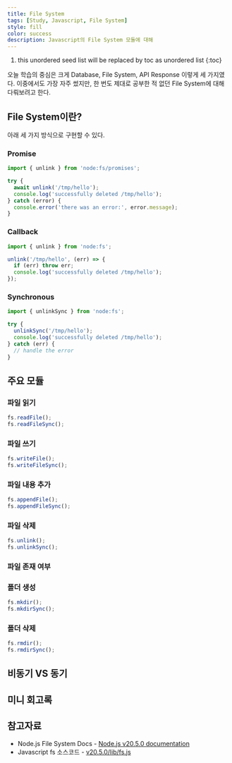 ```yaml
---
title: File System
tags: [Study, Javascript, File System]
style: fill
color: success
description: Javascript의 File System 모듈에 대해
---
```


1. this unordered seed list will be replaced by toc as unordered list
{:toc}

오늘 학습의 중심은 크게 Database, File System, API Response 이렇게 세 가지였다. 이중에서도 가장 자주 썼지만, 한 번도 제대로 공부한 적 없던 File System에 대해 다뤄보려고 한다.

## File System이란?

아래 세 가지 방식으로 구현할 수 있다.
### Promise
```javascript
import { unlink } from 'node:fs/promises';

try {
  await unlink('/tmp/hello');
  console.log('successfully deleted /tmp/hello');
} catch (error) {
  console.error('there was an error:', error.message);
}
```

### Callback
```javascript
import { unlink } from 'node:fs';

unlink('/tmp/hello', (err) => {
  if (err) throw err;
  console.log('successfully deleted /tmp/hello');
});
```

### Synchronous
```javascript
import { unlinkSync } from 'node:fs';

try {
  unlinkSync('/tmp/hello');
  console.log('successfully deleted /tmp/hello');
} catch (err) {
  // handle the error
}
```

## 주요 모듈

### 파일 읽기
```javascript
fs.readFile();
fs.readFileSync();
```

### 파일 쓰기
```javascript
fs.writeFile();
fs.writeFileSync();
```

### 파일 내용 추가
```javascript
fs.appendFile();
fs.appendFileSync();
```

### 파일 삭제
```javascript
fs.unlink();
fs.unlinkSync();
```

### 파일 존재 여부

### 폴더 생성
```javascript
fs.mkdir();
fs.mkdirSync();
```

### 폴더 삭제
```javascript
fs.rmdir();
fs.rmdirSync();
```

## 비동기 VS 동기

## 미니 회고록

## 참고자료
- Node.js File System Docs - [Node.js v20.5.0 documentation](https://nodejs.org/api/fs.html)
- Javascript fs 소스코드 - [v20.5.0/lib/fs.js](https://github.com/nodejs/node/blob/v20.5.0/lib/fs.js#L224)
